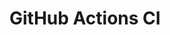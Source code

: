# GitHub Actions CI








































































































































































































































































































































































































































































































































































































































































































































































































































































































































































































































































































































































































































































































































































































































































